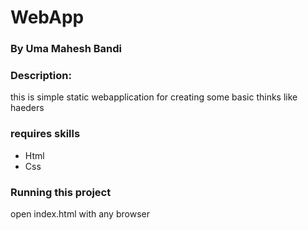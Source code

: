 # WebApp
### By Uma Mahesh Bandi
### Description:
this is simple static webapplication for creating some basic thinks like haeders 
### requires skills
* Html
* Css
### Running this project
open index.html with any browser
